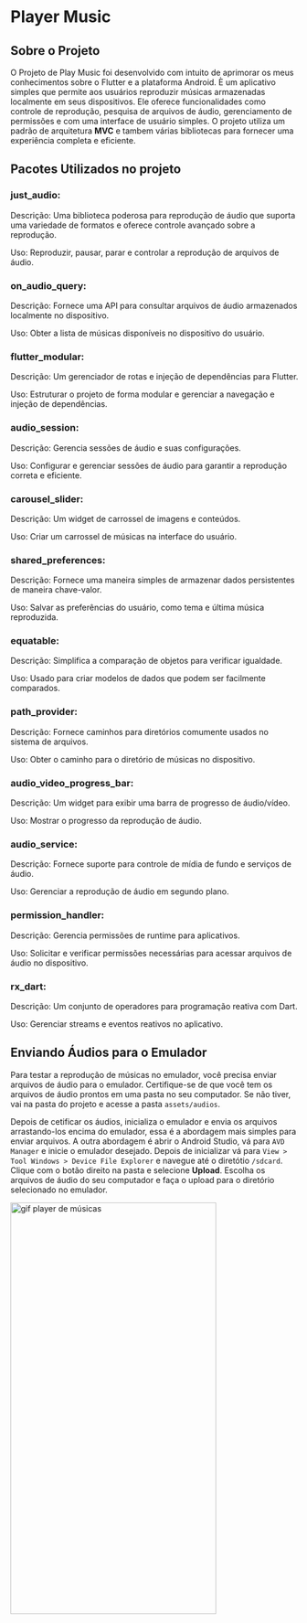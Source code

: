 # Player Music

## Sobre o Projeto

O Projeto de Play Music foi desenvolvido com intuito de aprimorar os meus conhecimentos sobre o Flutter e a plataforma Android. È um aplicativo simples que permite aos usuários reproduzir músicas armazenadas localmente em seus dispositivos. Ele oferece funcionalidades como controle de reprodução, pesquisa de arquivos de áudio, gerenciamento de permissões e com uma interface de usuário simples. O projeto utiliza um padrão de arquitetura **MVC** e tambem várias bibliotecas para fornecer uma experiência completa e eficiente.


## Pacotes Utilizados no projeto

### just_audio:

Descrição: Uma biblioteca poderosa para reprodução de áudio que suporta uma variedade de formatos e oferece controle avançado sobre a reprodução.

Uso: Reproduzir, pausar, parar e controlar a reprodução de arquivos de áudio.

### on_audio_query:

Descrição: Fornece uma API para consultar arquivos de áudio armazenados localmente no dispositivo.

Uso: Obter a lista de músicas disponíveis no dispositivo do usuário.

### flutter_modular:

Descrição: Um gerenciador de rotas e injeção de dependências para Flutter.

Uso: Estruturar o projeto de forma modular e gerenciar a navegação e injeção de dependências.

### audio_session:

Descrição: Gerencia sessões de áudio e suas configurações.

Uso: Configurar e gerenciar sessões de áudio para garantir a reprodução correta e eficiente.

### carousel_slider:

Descrição: Um widget de carrossel de imagens e conteúdos.

Uso: Criar um carrossel de músicas na interface do usuário.

### shared_preferences:

Descrição: Fornece uma maneira simples de armazenar dados persistentes de maneira chave-valor.

Uso: Salvar as preferências do usuário, como tema e última música reproduzida.

### equatable:

Descrição: Simplifica a comparação de objetos para verificar igualdade.

Uso: Usado para criar modelos de dados que podem ser facilmente comparados.

### path_provider:

Descrição: Fornece caminhos para diretórios comumente usados no sistema de arquivos.

Uso: Obter o caminho para o diretório de músicas no dispositivo.

### audio_video_progress_bar:

Descrição: Um widget para exibir uma barra de progresso de áudio/vídeo.

Uso: Mostrar o progresso da reprodução de áudio.

### audio_service:

Descrição: Fornece suporte para controle de mídia de fundo e serviços de áudio.

Uso: Gerenciar a reprodução de áudio em segundo plano.

### permission_handler:

Descrição: Gerencia permissões de runtime para aplicativos.

Uso: Solicitar e verificar permissões necessárias para acessar arquivos de áudio no dispositivo.

### rx_dart:

Descrição: Um conjunto de operadores para programação reativa com Dart.

Uso: Gerenciar streams e eventos reativos no aplicativo.

## Enviando Áudios para o Emulador

Para testar a reprodução de músicas no emulador, você precisa enviar arquivos de áudio para o emulador.
 Certifique-se de que você tem os arquivos de áudio prontos em uma pasta no seu computador. Se não tiver, vai na pasta do projeto e acesse a pasta `assets/audios`.

Depois de cetificar os áudios, inicializa o emulador e envia os arquivos arrastando-los encima do emulador, essa é a abordagem mais simples para enviar arquivos. A outra abordagem é abrir o Android Studio, vá para `AVD Manager` e inicie o emulador desejado. Depois de inicializar vá para `View > Tool Windows > Device File Explorer` e navegue até o diretótio `/sdcard`. Clique com o botão direito na pasta e selecione **Upload**.
Escolha os arquivos de áudio do seu computador e faça o upload para o diretório selecionado no emulador.

<p>
<img src="assets/md/play_music.gif" alt="gif player de músicas" width="360", height="720"/>
</p>
